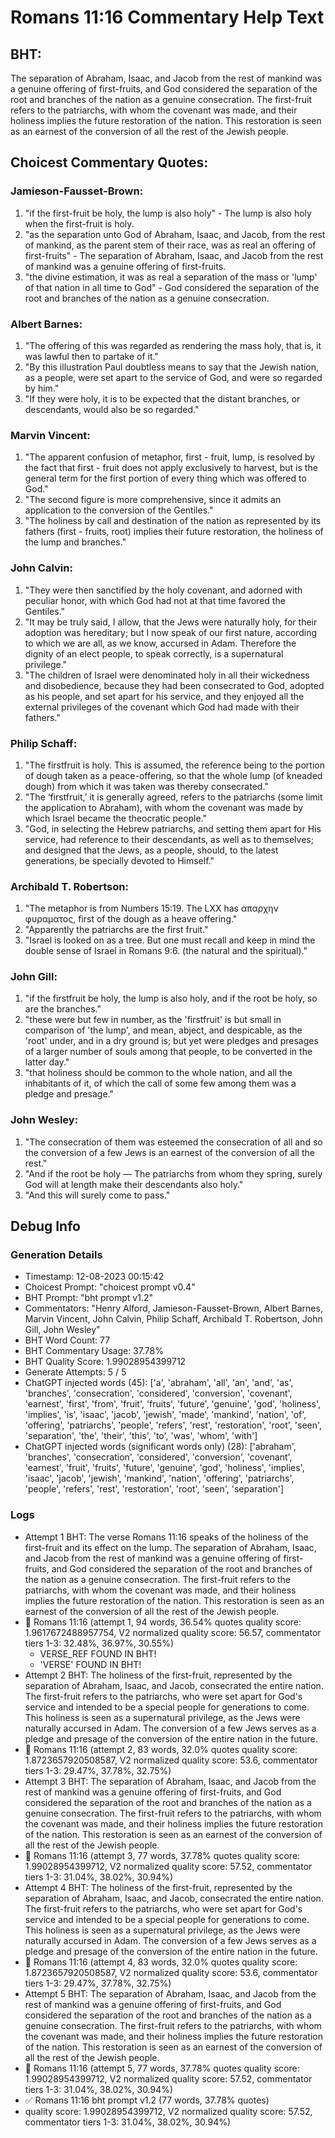 # Romans 11:16 Commentary Help Text

## BHT:
The separation of Abraham, Isaac, and Jacob from the rest of mankind was a genuine offering of first-fruits, and God considered the separation of the root and branches of the nation as a genuine consecration. The first-fruit refers to the patriarchs, with whom the covenant was made, and their holiness implies the future restoration of the nation. This restoration is seen as an earnest of the conversion of all the rest of the Jewish people.

## Choicest Commentary Quotes:
### Jamieson-Fausset-Brown:
1. "if the first-fruit be holy, the lump is also holy" - The lump is also holy when the first-fruit is holy.
2. "as the separation unto God of Abraham, Isaac, and Jacob, from the rest of mankind, as the parent stem of their race, was as real an offering of first-fruits" - The separation of Abraham, Isaac, and Jacob from the rest of mankind was a genuine offering of first-fruits.
3. "the divine estimation, it was as real a separation of the mass or 'lump' of that nation in all time to God" - God considered the separation of the root and branches of the nation as a genuine consecration.

### Albert Barnes:
1. "The offering of this was regarded as rendering the mass holy, that is, it was lawful then to partake of it." 
2. "By this illustration Paul doubtless means to say that the Jewish nation, as a people, were set apart to the service of God, and were so regarded by him."
3. "If they were holy, it is to be expected that the distant branches, or descendants, would also be so regarded."

### Marvin Vincent:
1. "The apparent confusion of metaphor, first - fruit, lump, is resolved by the fact that first - fruit does not apply exclusively to harvest, but is the general term for the first portion of every thing which was offered to God." 
2. "The second figure is more comprehensive, since it admits an application to the conversion of the Gentiles."
3. "The holiness by call and destination of the nation as represented by its fathers (first - fruits, root) implies their future restoration, the holiness of the lump and branches."

### John Calvin:
1. "They were then sanctified by the holy covenant, and adorned with peculiar honor, with which God had not at that time favored the Gentiles."
2. "It may be truly said, I allow, that the Jews were naturally holy, for their adoption was hereditary; but I now speak of our first nature, according to which we are all, as we know, accursed in Adam. Therefore the dignity of an elect people, to speak correctly, is a supernatural privilege."
3. "The children of Israel were denominated holy in all their wickedness and disobedience, because they had been consecrated to God, adopted as his people, and set apart for his service, and they enjoyed all the external privileges of the covenant which God had made with their fathers."

### Philip Schaff:
1. "The firstfruit is holy. This is assumed, the reference being to the portion of dough taken as a peace-offering, so that the whole lump (of kneaded dough) from which it was taken was thereby consecrated."
2. "The ‘firstfruit,’ it is generally agreed, refers to the patriarchs (some limit the application to Abraham), with whom the covenant was made by which Israel became the theocratic people."
3. "God, in selecting the Hebrew patriarchs, and setting them apart for His service, had reference to their descendants, as well as to themselves; and designed that the Jews, as a people, should, to the latest generations, be specially devoted to Himself."

### Archibald T. Robertson:
1. "The metaphor is from Numbers 15:19. The LXX has απαρχην φυραματος, first of the dough as a heave offering."
2. "Apparently the patriarchs are the first fruit."
3. "Israel is looked on as a tree. But one must recall and keep in mind the double sense of Israel in Romans 9:6. (the natural and the spiritual)."

### John Gill:
1. "if the firstfruit be holy, the lump is also holy, and if the root be holy, so are the branches."
2. "these were but few in number, as the 'firstfruit' is but small in comparison of 'the lump', and mean, abject, and despicable, as the 'root' under, and in a dry ground is; but yet were pledges and presages of a larger number of souls among that people, to be converted in the latter day."
3. "that holiness should be common to the whole nation, and all the inhabitants of it, of which the call of some few among them was a pledge and presage."

### John Wesley:
1. "The consecration of them was esteemed the consecration of all and so the conversion of a few Jews is an earnest of the conversion of all the rest."
2. "And if the root be holy — The patriarchs from whom they spring, surely God will at length make their descendants also holy."
3. "And this will surely come to pass."


## Debug Info
### Generation Details
- Timestamp: 12-08-2023 00:15:42
- Choicest Prompt: "choicest prompt v0.4"
- BHT Prompt: "bht prompt v1.2"
- Commentators: "Henry Alford, Jamieson-Fausset-Brown, Albert Barnes, Marvin Vincent, John Calvin, Philip Schaff, Archibald T. Robertson, John Gill, John Wesley"
- BHT Word Count: 77
- BHT Commentary Usage: 37.78%
- BHT Quality Score: 1.99028954399712
- Generate Attempts: 5 / 5
- ChatGPT injected words (45):
	['a', 'abraham', 'all', 'an', 'and', 'as', 'branches', 'consecration', 'considered', 'conversion', 'covenant', 'earnest', 'first', 'from', 'fruit', 'fruits', 'future', 'genuine', 'god', 'holiness', 'implies', 'is', 'isaac', 'jacob', 'jewish', 'made', 'mankind', 'nation', 'of', 'offering', 'patriarchs', 'people', 'refers', 'rest', 'restoration', 'root', 'seen', 'separation', 'the', 'their', 'this', 'to', 'was', 'whom', 'with']
- ChatGPT injected words (significant words only) (28):
	['abraham', 'branches', 'consecration', 'considered', 'conversion', 'covenant', 'earnest', 'fruit', 'fruits', 'future', 'genuine', 'god', 'holiness', 'implies', 'isaac', 'jacob', 'jewish', 'mankind', 'nation', 'offering', 'patriarchs', 'people', 'refers', 'rest', 'restoration', 'root', 'seen', 'separation']

### Logs
- Attempt 1 BHT: The verse Romans 11:16 speaks of the holiness of the first-fruit and its effect on the lump. The separation of Abraham, Isaac, and Jacob from the rest of mankind was a genuine offering of first-fruits, and God considered the separation of the root and branches of the nation as a genuine consecration. The first-fruit refers to the patriarchs, with whom the covenant was made, and their holiness implies the future restoration of the nation. This restoration is seen as an earnest of the conversion of all the rest of the Jewish people.
- 🔄 Romans 11:16 (attempt 1, 94 words, 36.54% quotes quality score: 1.9617672488957754, V2 normalized quality score: 56.57, commentator tiers 1-3: 32.48%, 36.97%, 30.55%) 
	- VERSE_REF FOUND IN BHT! 
	- 'VERSE' FOUND IN BHT!
- Attempt 2 BHT: The holiness of the first-fruit, represented by the separation of Abraham, Isaac, and Jacob, consecrated the entire nation. The first-fruit refers to the patriarchs, who were set apart for God's service and intended to be a special people for generations to come. This holiness is seen as a supernatural privilege, as the Jews were naturally accursed in Adam. The conversion of a few Jews serves as a pledge and presage of the conversion of the entire nation in the future.
- 🔄 Romans 11:16 (attempt 2, 83 words, 32.0% quotes quality score: 1.8723657920508587, V2 normalized quality score: 53.6, commentator tiers 1-3: 29.47%, 37.78%, 32.75%)
- Attempt 3 BHT: The separation of Abraham, Isaac, and Jacob from the rest of mankind was a genuine offering of first-fruits, and God considered the separation of the root and branches of the nation as a genuine consecration. The first-fruit refers to the patriarchs, with whom the covenant was made, and their holiness implies the future restoration of the nation. This restoration is seen as an earnest of the conversion of all the rest of the Jewish people.
- 🔄 Romans 11:16 (attempt 3, 77 words, 37.78% quotes quality score: 1.99028954399712, V2 normalized quality score: 57.52, commentator tiers 1-3: 31.04%, 38.02%, 30.94%)
- Attempt 4 BHT: The holiness of the first-fruit, represented by the separation of Abraham, Isaac, and Jacob, consecrated the entire nation. The first-fruit refers to the patriarchs, who were set apart for God's service and intended to be a special people for generations to come. This holiness is seen as a supernatural privilege, as the Jews were naturally accursed in Adam. The conversion of a few Jews serves as a pledge and presage of the conversion of the entire nation in the future.
- 🔄 Romans 11:16 (attempt 4, 83 words, 32.0% quotes quality score: 1.8723657920508587, V2 normalized quality score: 53.6, commentator tiers 1-3: 29.47%, 37.78%, 32.75%)
- Attempt 5 BHT: The separation of Abraham, Isaac, and Jacob from the rest of mankind was a genuine offering of first-fruits, and God considered the separation of the root and branches of the nation as a genuine consecration. The first-fruit refers to the patriarchs, with whom the covenant was made, and their holiness implies the future restoration of the nation. This restoration is seen as an earnest of the conversion of all the rest of the Jewish people.
- 🔄 Romans 11:16 (attempt 5, 77 words, 37.78% quotes quality score: 1.99028954399712, V2 normalized quality score: 57.52, commentator tiers 1-3: 31.04%, 38.02%, 30.94%)
- ✅ Romans 11:16 bht prompt v1.2 (77 words, 37.78% quotes)
- quality score: 1.99028954399712, V2 normalized quality score: 57.52, commentator tiers 1-3: 31.04%, 38.02%, 30.94%)